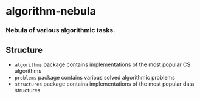 # algorithm-nebula

<h3>Nebula of various algorithmic tasks.</h3>

<h2>Structure</h2>

<ul>
    <li><code>algorithms</code> package contains implementations of the most popular CS algorithms</li>
    <li><code>problems</code> package contains various solved algorithmic problems</li>
    <li><code>structures</code> package contains implementations of the most popular data structures</li>
</ul>